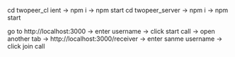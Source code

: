 cd twopeer_cl ient -> npm i -> npm start
cd twopeer_server -> npm i -> npm start

go to http://localhost:3000 -> enter username -> click start call -> open another tab -> http://localhost:3000/receiver -> enter sanme username -> click join call 
